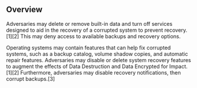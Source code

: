 ## Overview

Adversaries may delete or remove built-in data and turn off services designed to aid in the recovery of a corrupted system to prevent recovery.[1][2] This may deny access to available backups and recovery options.

Operating systems may contain features that can help fix corrupted systems, such as a backup catalog, volume shadow copies, and automatic repair features. Adversaries may disable or delete system recovery features to augment the effects of Data Destruction and Data Encrypted for Impact.[1][2] Furthermore, adversaries may disable recovery notifications, then corrupt backups.[3]